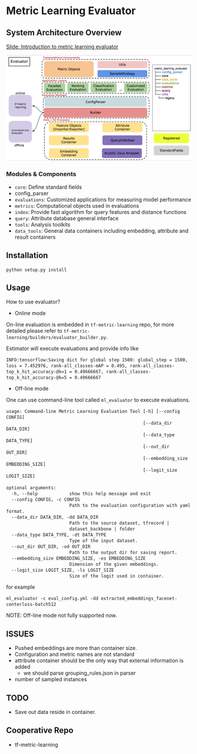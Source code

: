 # Metric Learning Evaluator

## System Architecture Overview

[Slide: Introduction to metric learning evaluator](https://docs.google.com/presentation/d/1kSiPbLofAJ1W46IV0TKONhhGPCtsuis3RWezKKR88x8/edit?usp=sharing)

![](figures/tf-metric-evaluator_v0.3.png)


### Modules & Components
- `core`: Define standard fields
- config_parser
- `evaluations`: Customized applications for measuring model performance
- `metrics`: Computational objects used in evaluations
- `index`: Provide fast algorithm for query features and distance functions
- `query`: Attribute database general interface
- `tools`: Analysis toolkits
- `data_tools`: General data containers including embedding, attribute and result containers

## Installation

```
python setup.py install
```

## Usage
How to use evaluator?
- Online mode

On-line evaluation is embedded in `tf-metric-learning` repo, for more detailed please refer to `tf-metric-learning/builders/evaluator_builder.py`.

Estimator will execute evaluations and provide info like
```
INFO:tensorflow:Saving dict for global step 1500: global_step = 1500, loss = 7.452976, rank-all_classes-mAP = 0.495, rank-all_classes-top_k_hit_accuracy-@k=1 = 0.49666667, rank-all_classes-top_k_hit_accuracy-@k=5 = 0.49666667
```

- Off-line mode

One can use command-line tool called `ml_evaluator` to execute evaluations.

```
usage: Command-line Metric Learning Evaluation Tool [-h] [--config CONFIG]
                                                    [--data_dir DATA_DIR]
                                                    [--data_type DATA_TYPE]
                                                    [--out_dir OUT_DIR]
                                                    [--embedding_size EMBEDDING_SIZE]
                                                    [--logit_size LOGIT_SIZE]

optional arguments:
  -h, --help            show this help message and exit
  --config CONFIG, -c CONFIG
                        Path to the evaluation configuration with yaml format.
  --data_dir DATA_DIR, -dd DATA_DIR
                        Path to the source dataset, tfrecord |
                        dataset_backbone | folder
  --data_type DATA_TYPE, -dt DATA_TYPE
                        Type of the input dataset.
  --out_dir OUT_DIR, -od OUT_DIR
                        Path to the output dir for saving report.
  --embedding_size EMBEDDING_SIZE, -es EMBEDDING_SIZE
                        Dimension of the given embeddings.
  --logit_size LOGIT_SIZE, -ls LOGIT_SIZE
                        Size of the logit used in container.
```

for example

```
ml_evaluator -c eval_config.yml -dd extracted_embeddings_facenet-centerloss-batch512
```

NOTE: Off-line mode not fully supported now.

## ISSUES
- Pushed embeddings are more than container size.
- Configuration and metric names are not standard
- attribute container should be the only way that external information is added
  - we should parse grouping_rules.json in parser
- number of sampled instances

## TODO
- Save out data reside in container.


## Cooperative Repo
- tf-metric-learning
